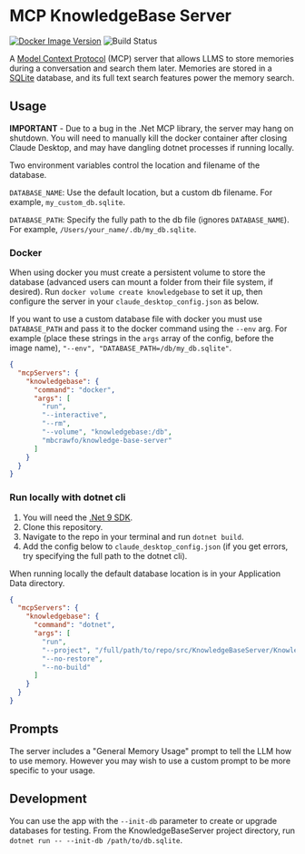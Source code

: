# MCP KnowledgeBase Server

[![Docker Image Version](https://img.shields.io/docker/v/mbcrawfo/knowledge-base-server?label=Docker%20Image)](https://hub.docker.com/r/mbcrawfo/knowledge-base-server)
![Build Status](https://github.com/mbcrawfo/KnowledgeBaseServer/actions/workflows/ci.yml/badge.svg?branch=main)

A [Model Context Protocol](https://modelcontextprotocol.io/) (MCP) server that allows LLMS to store memories during a conversation and search them later.  Memories are stored in a [SQLite](https://www.sqlite.org) database, and its full text search features power the memory search.

## Usage

**IMPORTANT** - Due to a bug in the .Net MCP library, the server may hang on shutdown.  You will need to manually kill the docker container after closing Claude Desktop, and may have dangling dotnet processes if running locally.

Two environment variables control the location and filename of the database.

`DATABASE_NAME`: Use the default location, but a custom db filename.  For example, `my_custom_db.sqlite`.

`DATABASE_PATH`: Specify the fully path to the db file (ignores `DATABASE_NAME`).  For example, `/Users/your_name/.db/my_db.sqlite`.

### Docker

When using docker you must create a persistent volume to store the database (advanced users can mount a folder from their file system, if desired).  Run `docker volume create knowledgebase` to set it up, then configure the server in your `claude_desktop_config.json` as below.

If you want to use a custom database file with docker you must use `DATABASE_PATH` and pass it to the docker command using the `--env` arg.  For example (place these strings in the `args` array of the config, before the image name), `"--env", "DATABASE_PATH=/db/my_db.sqlite"`.

```json
{
  "mcpServers": {
    "knowledgebase": {
      "command": "docker",
      "args": [
        "run",
        "--interactive",
        "--rm",
        "--volume", "knowledgebase:/db",
        "mbcrawfo/knowledge-base-server"
      ]
    }
  }
}

```

### Run locally with dotnet cli

1. You will need the [.Net 9 SDK](https://dotnet.microsoft.com/en-us/download/dotnet/9.0).
2. Clone this repository.
3. Navigate to the repo in your terminal and run `dotnet build`.
4. Add the config below to `claude_desktop_config.json` (if you get errors, try specifying the full path to the dotnet cli).

When running locally the default database location is in your Application Data directory.

```json
{
  "mcpServers": {
    "knowledgebase": {
      "command": "dotnet",
      "args": [
        "run",
        "--project", "/full/path/to/repo/src/KnowledgeBaseServer/KnowledgeBaseServer.csproj",
        "--no-restore",
        "--no-build"
      ]
    }
  }
}

```

## Prompts

The server includes a "General Memory Usage" prompt to tell the LLM how to use memory.  However you may wish to use a custom prompt to be more specific to your usage.

## Development

You can use the app with the `--init-db` parameter to create or upgrade databases for testing.  From the KnowledgeBaseServer project directory, run `dotnet run -- --init-db /path/to/db.sqlite`.
